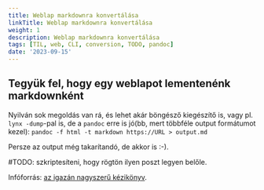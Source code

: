 ```yaml
---
title: Weblap markdownra konvertálása
linkTitle: Weblap markdownra konvertálása
weight: 1
description: Weblap markdownra konvertálása
tags: [TIL, web, CLI, conversion, TODO, pandoc]
date: '2023-09-15'
---
```


## Tegyük fel, hogy egy weblapot lementenénk markdownként

Nyilván sok megoldás van rá, és lehet akár böngésző kiegészítő is, vagy pl. `lynx -dump`-pal is, de a `pandoc` erre is jó(bb, mert többféle output formátumot kezel): `pandoc -f html -t markdown https://URL > output.md`

Persze az output még takarítandó, de akkor is :-).

#TODO: szkriptesíteni, hogy rögtön ilyen poszt legyen belőle.

Infóforrás: [az igazán nagyszerű kézikönyv](https://pandoc.org/MANUAL.html).
